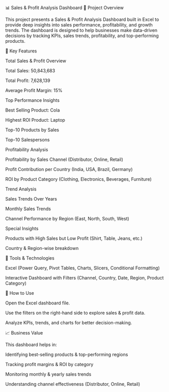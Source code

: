 📊 Sales & Profit Analysis Dashboard
📌 Project Overview

This project presents a Sales & Profit Analysis Dashboard built in Excel to provide deep insights into sales performance, profitability, and growth trends.
The dashboard is designed to help businesses make data-driven decisions by tracking KPIs, sales trends, profitability, and top-performing products.

🔑 Key Features

Total Sales & Profit Overview

Total Sales: 50,843,683

Total Profit: 7,628,139

Average Profit Margin: 15%

Top Performance Insights

Best Selling Product: Cola

Highest ROI Product: Laptop

Top-10 Products by Sales

Top-10 Salespersons

Profitability Analysis

Profitability by Sales Channel (Distributor, Online, Retail)

Profit Contribution per Country (India, USA, Brazil, Germany)

ROI by Product Category (Clothing, Electronics, Beverages, Furniture)

Trend Analysis

Sales Trends Over Years

Monthly Sales Trends

Channel Performance by Region (East, North, South, West)

Special Insights

Products with High Sales but Low Profit (Shirt, Table, Jeans, etc.)

Country & Region-wise breakdown

📂 Tools & Technologies

Excel (Power Query, Pivot Tables, Charts, Slicers, Conditional Formatting)

Interactive Dashboard with Filters (Channel, Country, Date, Region, Product Category)

🚀 How to Use

Open the Excel dashboard file.

Use the filters on the right-hand side to explore sales & profit data.

Analyze KPIs, trends, and charts for better decision-making.

📈 Business Value

This dashboard helps in:

Identifying best-selling products & top-performing regions

Tracking profit margins & ROI by category

Monitoring monthly & yearly sales trends

Understanding channel effectiveness (Distributor, Online, Retail)
